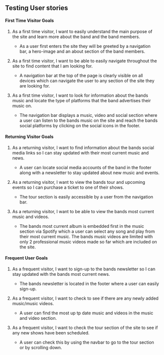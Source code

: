 ## Testing User stories

#### First Time Visitor Goals

1. As a first time visitor, I want to easily understand the main purpose of the site and learn more about the band and the band members.
    * As a user first enters the site they will be greeted by a navigation bar, a hero-image and an about section of the band members.

2. As a first time visitor, I want to be able to easily navigate throughout the site to find content that I am looking for.
    * A navigation bar at the top of the page is clearly visible on all devices which can navigate the user to any section of the site they are looking for.

3. As a first time visitor, I want to look for information about the bands music and locate the type of platforms that the band advertises their music on.
    * The navigation bar displays a music, video and social section where a user can listen to the bands music on the site and reach the bands social platforms by clicking on the social icons in the footer.

#### Returning Visitor Goals

1. As a returning visitor, I want to find information about the bands social media links so I can stay updated with their most current music and news.
    * A user can locate social media accounts of the band in the footer along with a newsletter to stay updated about new music and events.

2. As a returning visitor, I want to view the bands tour and upcoming events so I can purchase a ticket to one of their shows.
    * The tour section is easily accessible by a user from the navigation bar.

3. As a returning visitor, I want to be able to view the bands most current music and videos.
    * The bands most current album is embedded first in the music section via Spotify which a user can select any song and play from their most current music. The bands music videos are limited with only 2 professional music videos made so far which are included on the site.

#### Frequent User Goals

1. As a frequent visitor, I want to sign-up to the bands newsletter so I can stay updated with the bands most current news.
    * The bands newsletter is located in the footer where a user can easily sign-up.

2. As a frequent visitor, I want to check to see if there are any newly added music/music videos.
    * A user can find the most up tp date music and videos in the music and video section.

3. As a frequent visitor, I want to check the tour section of the site to see if any new shows have been scheduled. 
    * A user can check this by using the navbar to go to the tour section or by scrolling down.